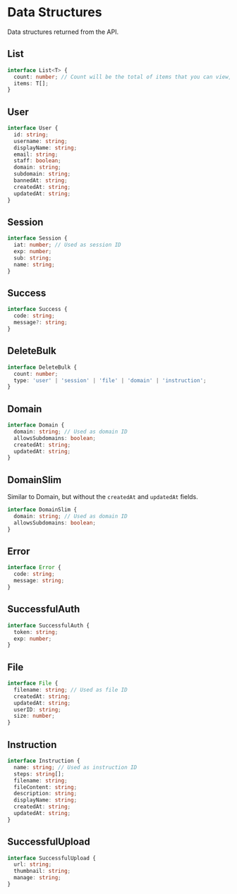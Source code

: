 # Data Structures

Data structures returned from the API.

## List

```ts
interface List<T> {
  count: number; // Count will be the total of items that you can view, not the length of the items object.
  items: T[];
}
```

## User

```ts
interface User {
  id: string;
  username: string;
  displayName: string;
  email: string;
  staff: boolean;
  domain: string;
  subdomain: string;
  bannedAt: string;
  createdAt: string;
  updatedAt: string;
}
```

## Session

```ts
interface Session {
  iat: number; // Used as session ID
  exp: number;
  sub: string;
  name: string;
}
```

## Success

```ts
interface Success {
  code: string;
  message?: string;
}
```

## DeleteBulk

```ts
interface DeleteBulk {
  count: number;
  type: 'user' | 'session' | 'file' | 'domain' | 'instruction';
}
```

## Domain

```ts
interface Domain {
  domain: string; // Used as domain ID
  allowsSubdomains: boolean;
  createdAt: string;
  updatedAt: string;
}
```

## DomainSlim

Similar to Domain, but without the `createdAt` and `updatedAt` fields.

```ts
interface DomainSlim {
  domain: string; // Used as domain ID
  allowsSubdomains: boolean;
}
```

## Error

```ts
interface Error {
  code: string;
  message: string;
}
```

## SuccessfulAuth

```ts
interface SuccessfulAuth {
  token: string;
  exp: number;
}
```

## File

```ts
interface File {
  filename: string; // Used as file ID
  createdAt: string;
  updatedAt: string;
  userID: string;
  size: number;
}
```

## Instruction

```ts
interface Instruction {
  name: string; // Used as instruction ID
  steps: string[];
  filename: string;
  fileContent: string;
  description: string;
  displayName: string;
  createdAt: string;
  updatedAt: string;
}
```

## SuccessfulUpload

```ts
interface SuccessfulUpload {
  url: string;
  thumbnail: string;
  manage: string;
}
```
